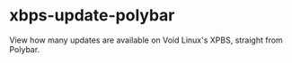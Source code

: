 # xbps-update-polybar
View how many updates are available on Void Linux's XPBS, straight from Polybar.
